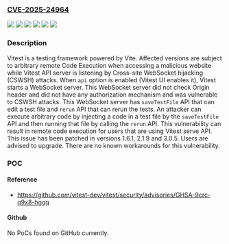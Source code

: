 ### [CVE-2025-24964](https://cve.mitre.org/cgi-bin/cvename.cgi?name=CVE-2025-24964)
![](https://img.shields.io/static/v1?label=Product&message=vitest&color=blue)
![](https://img.shields.io/static/v1?label=Version&message=%3C%3D%200.0.125%20&color=brightgreen)
![](https://img.shields.io/static/v1?label=Version&message=%3E%3D%201.0.0%2C%20%3C%201.6.1%20&color=brightgreen)
![](https://img.shields.io/static/v1?label=Version&message=%3E%3D%202.0.0%2C%20%3C%202.1.9%20&color=brightgreen)
![](https://img.shields.io/static/v1?label=Version&message=%3E%3D%203.0.0%2C%20%3C%203.0.5%20&color=brightgreen)
![](https://img.shields.io/static/v1?label=Vulnerability&message=CWE-1385%3A%20Missing%20Origin%20Validation%20in%20WebSockets&color=brightgreen)

### Description

Vitest is a testing framework powered by Vite. Affected versions are subject to arbitrary remote Code Execution when accessing a malicious website while Vitest API server is listening by Cross-site WebSocket hijacking (CSWSH) attacks. When `api` option is enabled (Vitest UI enables it), Vitest starts a WebSocket server. This WebSocket server did not check Origin header and did not have any authorization mechanism and was vulnerable to CSWSH attacks. This WebSocket server has `saveTestFile` API that can edit a test file and `rerun` API that can rerun the tests. An attacker can execute arbitrary code by injecting a code in a test file by the `saveTestFile` API and then running that file by calling the `rerun` API. This vulnerability can result in remote code execution for users that are using Vitest serve API. This issue has been patched in versions 1.6.1, 2.1.9 and 3.0.5. Users are advised to upgrade. There are no known workarounds for this vulnerability.

### POC

#### Reference
- https://github.com/vitest-dev/vitest/security/advisories/GHSA-9crc-q9x8-hgqq

#### Github
No PoCs found on GitHub currently.

